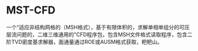 # MST-CFD
一个“适应非结构网格的（MSH格式），基于有限体积的，求解单相单组分的可压层流问题的，二维三维通用的”CFD程序包，包含MSH文件格式读取程序，包含二阶TVD密度基求解器，面通量通过ROE或AUSM格式获取，粑粑山。
